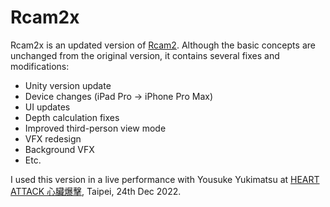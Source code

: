 # Rcam2x

Rcam2x is an updated version of [Rcam2](https://github.com/keijiro/Rcam2).
Although the basic concepts are unchanged from the original version, it contains several fixes and modifications:

- Unity version update
- Device changes (iPad Pro -> iPhone Pro Max)
- UI updates
- Depth calculation fixes
- Improved third-person view mode
- VFX redesign
- Background VFX
- Etc.

I used this version in a live performance with Yousuke Yukimatsu at [HEART ATTACK 心臟爆擊](https://tripper.kktix.cc/events/heartattack), Taipei, 24th Dec 2022.
